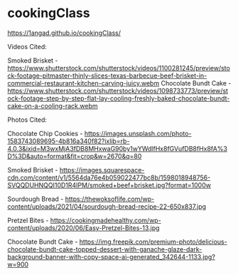 # cookingClass

https://1angad.github.io/cookingClass/

Videos Cited: 

Smoked Brisket - https://www.shutterstock.com/shutterstock/videos/1100281245/preview/stock-footage-pitmaster-thinly-slices-texas-barbecue-beef-brisket-in-commercial-restaurant-kitchen-carving-juicy.webm
Chocolate Bundt Cake - https://www.shutterstock.com/shutterstock/videos/1098733773/preview/stock-footage-step-by-step-flat-lay-cooling-freshly-baked-chocolate-bundt-cake-on-a-cooling-rack.webm

Photos Cited:

Chocolate Chip Cookies - https://images.unsplash.com/photo-1583743089695-4b816a340f82?ixlib=rb-4.0.3&ixid=M3wxMjA3fDB8MHxwaG90by1wYWdlfHx8fGVufDB8fHx8fA%3D%3D&auto=format&fit=crop&w=2670&q=80

Smoked Brisket - https://images.squarespace-cdn.com/content/v1/5564da76e4b059022477bc8b/1598018948756-SVQQDUHNQQI10D1R4IPM/smoked+beef+brisket.jpg?format=1000w

Sourdough Bread - https://thewoksoflife.com/wp-content/uploads/2021/04/sourdough-bread-recipe-22-650x837.jpg

Pretzel Bites - https://cookingmadehealthy.com/wp-content/uploads/2020/06/Easy-Pretzel-Bites-13.jpg

Chocolate Bundt Cake - https://img.freepik.com/premium-photo/delicious-chocolate-bundt-cake-topped-dessert-with-ganache-glaze-dark-background-banner-with-copy-space-ai-generated_342644-1133.jpg?w=900
